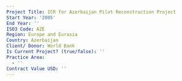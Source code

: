 ```yaml
---
Project Title: ICR for Azerbaijan Pilot Reconstruction Project
Start Year: '2005'
End Year: ''
ISO3 Code: AZE
Region: Europe and Eurasia
Country: Azerbaijan
Client/ Donor: World Bank
Is Current Project? (true/false): ''
Practice Area:
  - ''
Contract Value USD: ''
---
```

